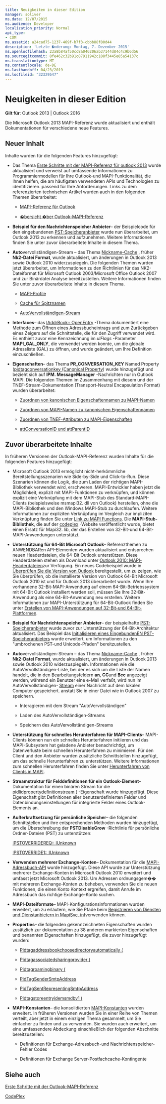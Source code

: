 ```yaml
---
title: Neuigkeiten in dieser Edition
manager: soliver
ms.date: 12/07/2015
ms.audience: Developer
localization_priority: Normal
api_type:
- COM
ms.assetid: a24cad75-1237-469f-b7f3-cbbb88f80d44
description: 'Letzte �nderung: Montag, 7. Dezember 2015'
ms.openlocfilehash: 23a8b84af50cc8a046206ab37144d84c4c9b6d56
ms.sourcegitcommit: 8fe462c32b91c87911942c188f3445e85a54137c
ms.translationtype: MT
ms.contentlocale: de-DE
ms.lasthandoff: 04/23/2019
ms.locfileid: "32329547"
---
```

# <a name="whats-new-in-this-edition"></a>Neuigkeiten in dieser Edition

 
  
**Gilt für**: Outlook 2013 | Outlook 2016 
  
Die Microsoft Outlook 2013 MAPI-Referenz wurde aktualisiert und enthält Dokumentationen für verschiedene neue Features. 
  
## <a name="new-content"></a>Neuer Inhalt

Inhalte wurden für die folgenden Features hinzugefügt:
  
- Das Thema [Erste Schritte mit der MAPI-Referenz für outlook 2013](getting-started-with-the-outlook-mapi-reference.md) wurde aktualisiert und verweist auf umfassende Informationen zu Programmiermodellen für Ihre Outlook-und MAPI-Funktionalität, die Ihnen helfen, die am häufigsten verwendeten APIs und Technologien zu identifizieren. passend für Ihre Anforderungen. Links zu dem referenzierten technischen Artikel wurden auch in den folgenden Themen überarbeitet: 
    
  - [MAPI-Referenz für Outlook](outlook-mapi-reference.md)
    
  - [�bersicht �ber Outlook-MAPI-Referenz](outlook-mapi-reference-overview.md)
    
- **Beispiel für den Nachrichtenspeicher Anbieter**– der Beispielcode für den eingebundenen [PST-Speicheranbieter](message-store-provider-sample.md) wurde nun überarbeitet, um Outlook 2013 zu erkennen und aufzunehmen. Weitere Informationen finden Sie unter zuvor überarbeitete Inhalte in diesem Thema. 
    
- **Auto**vervollständigen-Stream – das Thema [Nickname-Cache](nickname-cache.md) , früher **Nk2-Datei Format**, wurde aktualisiert, um änderungen in Outlook 2013 sowie Outlook 2010 widerzuspiegeln. Die folgenden Themen wurden jetzt überarbeitet, um Informationen zu den Richtlinien für das NK2-Dateiformat für Microsoft Outlook 2003/Microsoft Office Outlook 2007 und zur Binärdatei Analyse bereitzustellen. Weitere Informationen finden Sie unter zuvor überarbeitete Inhalte in diesem Thema.
    
  - [MAPI-Profile](mapi-profiles.md)
    
  - [Cache für Spitznamen](nickname-cache.md)
    
  - [AutoVervollständigen-Stream](autocomplete-stream.md)
    
- **Interfaces**– das [IAddrBook:: OpenEntry](iaddrbook-openentry.md) -Thema dokumentiert eine Methode zum Öffnen eines Adressbucheintrags und zum Zurückgeben eines Zeigers auf die Schnittstelle, die für den Zugriff verwendet wird. Es enthielt zuvor eine Kennzeichnung im *ulFlags* -Parameter **MAPI_GAL_ONLY**, die verwendet werden konnte, um die globale Adressliste (GAL) zu öffnen, und wurde geändert, um Ihre Definition einzuschließen.
    
- **Eigenschaften**– das Thema **PR_CONVERSATION_KEY** Named Property ([pidtagconversationkey (Canonical Property](pidtagconversationkey-canonical-property.md)) wurde hinzugefügt und bezieht sich auf **IPM. MessageManager** -Nachrichten nur in Outlook MAPI. Die folgenden Themen im Zusammenhang mit diesem und der TNEF-Stream-Dokumentation (Transport-Neutral Encapsulation Format) wurden überarbeitet: 
    
  - [Zuordnen von kanonischen Eigenschaftennamen zu MAPI-Namen](mapping-canonical-property-names-to-mapi-names.md)
    
  - [Zuordnen von MAPI-Namen zu kanonischen Eigenschaftennamen](mapping-mapi-names-to-canonical-property-names.md)
    
  - [Zuordnen von TNEF-Attributen zu MAPI-Eigenschaften](mapping-of-tnef-attributes-to-mapi-properties.md)
    
  - [attConversationID und attParentID](attconversationid-and-attparentid.md)
    
## <a name="previously-revised-content"></a>Zuvor überarbeitete Inhalte

In früheren Versionen der Outlook-MAPI-Referenz wurden Inhalte für die folgenden Features hinzugefügt:
  
- Microsoft Outlook 2013 ermöglicht nicht-herkömmliche Bereitstellungsszenarien wie Side-by-Side und Click-to-Run. Diese Szenarien können die Logik, die zum Laden der richtigen MAPI-Bibliothek verwendet wird, erschweren. MAPI-Entwickler haben jetzt die Möglichkeit, explizit mit MAPI-Funktionen zu verknüpfen, und können explizit eine Verknüpfung mit dem MAPI-Stub des Standard-MAPI-Clients (beispielsweise msmapi32. dll von Outlook) herstellen, ohne die MAPI-Bibliothek und den Windows MAPI-Stub zu durchlaufen. Weitere Informationen zur expliziten Verknüpfung im Vergleich zur impliziten Verknüpfung finden Sie unter [Link zu MAPI Functions](how-to-link-to-mapi-functions.md). Die **MAPI-Stub-Bibliothek**, die auf der [codeplex](https://mapistublibrary.codeplex.com/) -Website veröffentlicht wurde, bietet einen Ersatz für Mapi32. lib, der das Erstellen von 32-Bit-und 64-Bit-MAPI-Anwendungen unterstützt. 
    
- **Unterstützung für 64-Bit Microsoft Outlook**– Referenzthemen zu ANWENDBARen API-Elementen wurden aktualisiert und entsprechen neuen Headerdateien, die 64-Bit Outlook unterstützen. Diese Headerdateien stehen als Download unter [Outlook 2010: MAPI-Headerdateien](https://www.microsoft.com/downloads/details.aspx?FamilyID=f8d01fc8-f7b5-4228-baa3-817488a66db1)zur Verfügung. Ein neues Codebeispiel wurde in [Überprüfen Sie die Version von Outlook](how-to-check-the-version-of-outlook.md) bereitgestellt, um zu zeigen, wie Sie überprüfen, ob die installierte Version von Outlook 64-Bit Microsoft Outlook 2010 ist und für Outlook 2013 überarbeitet wurde. Wenn Ihre vorhandene 32-Bit-MAPI-Anwendung auf einem 64-Bit-Betriebssystem mit 64-Bit Outlook installiert werden soll, müssen Sie Ihre 32-Bit-Anwendung als eine 64-Bit-Anwendung neu erstellen. Weitere Informationen zur MAPI-Unterstützung für 64-Bit-Outlook finden Sie unter [Erstellen von MAPI-Anwendungen auf 32-Bit-und 64-Bit-Plattformen](building-mapi-applications-on-32-bit-and-64-bit-platforms.md).
    
- **Beispiel für Nachrichtenspeicher Anbieter**– der beispielhafte [PST-Speicheranbieter](message-store-provider-sample.md) wurde zuvor zur Unterstützung der 64-Bit-Architektur aktualisiert. Das Beispiel das [Initialisieren eines EingebundenEN PST-Speicheranbieters](initializing-a-wrapped-pst-store-provider.md) wurde erweitert, um Informationen zu den "umbrochenen PST-und Unicode-Pfaden" bereitzustellen. 
    
- **Auto**vervollständigen-Stream – das Thema [Nickname-Cache](nickname-cache.md) , früher **Nk2-Datei Format**, wurde aktualisiert, um änderungen in Outlook 2013 sowie Outlook 2010 widerzuspiegeln. Informationen wie die AutoVervollständigen-Liste, bei der es sich um die Liste der Namen handelt, die in den Bearbeitungsfeldern **an**, **CC**und **Bcc** angezeigt werden, während ein Benutzer eine e-Mail verfaßt, wird nun im AutoVervollständigen- [Stream](autocomplete-stream.md) einer Nachricht auf dem lokalen Computer gespeichert. anstatt Sie in einer Datei wie in Outlook 2007 zu speichern. 
    
  - Interagieren mit dem Stream "AutoVervollständigen"
    
  - Laden des AutoVervollständigen-Streams
    
  - Speichern des AutoVervollständigen-Streams
    
- **Unterstützung für schnelles Herunterfahren für MAPI-Clients**– MAPI-Clients können nun ein schnelles Herunterfahren initiieren und das MAPI-Subsystem hat geladene Anbieter benachrichtigt, um Datenverluste beim schnellen Herunterfahren zu minimieren. Für den Client und den Anbieter wurden zusätzliche Schnittstellen hinzugefügt, um das schnelle Herunterfahren zu unterstützen. Weitere Informationen zum schnellen Herunterfahren finden Sie unter [Herunterfahren von Clients in MAPI](client-shutdown-in-mapi.md).
    
- **Streamstruktur für Felddefinitionen für ein Outlook-Element**– Dokumentation für einen binären Stream für die [pidlidpropertydefinitionstream (](pidlidpropertydefinitionstream-canonical-property.md) -Eigenschaft wurde hinzugefügt. Diese Eigenschaft gibt Definitionen aller benutzerdefinierten Felder und Datenbindungseinstellungen für integrierte Felder eines Outlook-Elements an. 
    
- **Außerkraftsetzung für persönliche Speicher**– die folgenden Schnittstellen und ihre entsprechenden Methoden wurden hinzugefügt, um die Überschreibung der **PSTDisableGrow** -Richtlinie für persönliche Ordner-Dateien (PST) zu unterstützen: 
    
    [IPSTOVERRIDEREQ:: IUnknown](ipstoverridereqiunknown.md)
    
    [IPSTOVERRIDE1:: IUnknown](ipstoverride1iunknown.md)
    
- **Verwenden mehrerer Exchange-Konten**– Dokumentation für die [MAPI-Adressbuch-API](using-multiple-exchange-accounts.md) wurde hinzugefügt. Diese API wurde zur Unterstützung mehrerer Exchange-Konten in Microsoft Outlook 2010 erweitert und umfasst jetzt Microsoft Outlook 2013. Um Adressen ordnungsgem�� mit mehreren Exchange-Konten zu beheben, verwenden Sie die neuen Funktionen, die einen Konto Kontext ergreifen, damit Anrufe im Adressbuch das richtige Exchange-Konto suchen. 
    
- **MAPI-Dateiformate**– MAPI-Konfigurationsinformationen wurden erweitert, um zu erläutern, wie Sie Pfade beim [Registrieren von Diensten und Dienstanbietern in MapiSvc. inf](registering-services-and-service-providers-in-mapisvc-inf.md)verwenden können.
    
- **Properties**– die folgenden gekennzeichneten Eigenschaften wurden zusätzlich zur dokumentation zu 38 anderen markierten Eigenschaften und benannten Eigenschaften hinzugefügt, die zuvor hinzugefügt wurden:
    
  - [Pidtagaddressbookchoosedirectoryautomatically (](pidtagaddressbookchoosedirectoryautomatically-canonical-property.md)
    
  - [Pidtagassociatedsharingprovider (](pidtagassociatedsharingprovider-canonical-property.md)
    
  - [Pidtagroamingbinary (](pidtagroamingbinary-canonical-property.md)
    
  - [PidTagSenderSmtpAddress](pidtagsendersmtpaddress-canonical-property.md)
    
  - [PidTagSentRepresentingSmtpAddress](pidtagsentrepresentingsmtpaddress-canonical-property.md)
    
  - [Pidtagstoreentryidemsmdbv1 (](pidtagstoreentryidemsmdbv1-canonical-property.md)
    
- **MAPI-Konstanten**– die konsolidierten [MAPI-Konstanten](mapi-constants.md) wurden erweitert. In früheren Versionen wurden Sie in einer Reihe von Themen verteilt, aber jetzt in einem einzigen Thema gesammelt, um Sie einfacher zu finden und zu verwenden. Sie wurden auch erweitert, um eine umfassendere Abdeckung einschließlich der folgenden Abschnitte bereitzustellen: 
    
  - Definitionen für Exchange-Adressbuch-und Nachrichtenspeicher-Fehler Codes
    
  - Definitionen für Exchange Server-Postfachcache-Kontingente
    
## <a name="see-also"></a>Siehe auch



[Erste Schritte mit der Outlook-MAPI-Referenz](getting-started-with-the-outlook-mapi-reference.md)
  
[CodePlex](https://mapistublibrary.codeplex.com/)


